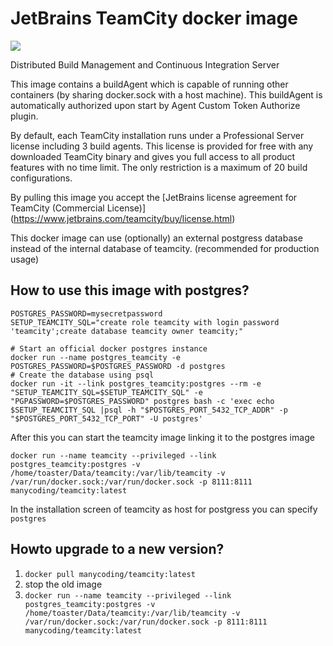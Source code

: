 JetBrains TeamCity docker image
===============
[![](https://badge.imagelayers.io/manycoding/teamcity:latest.svg)](https://imagelayers.io/?images=manycoding/teamcity:latest 'Get your own badge on imagelayers.io')

Distributed Build Management and Continuous Integration Server

This image contains a buildAgent which is capable of running other containers (by sharing docker.sock with a host machine). This buildAgent is automatically authorized upon start by Agent Custom Token Authorize plugin.

By default, each TeamCity installation runs under a Professional Server license including 3 build agents. This license is provided for free with any downloaded TeamCity binary and gives you full access to all product features with no time limit. The only restriction is a maximum of 20 build configurations.

By pulling this image you accept the [JetBrains license agreement for TeamCity (Commercial License)] (https://www.jetbrains.com/teamcity/buy/license.html)

This docker image can use (optionally) an external postgress database instead of the internal database of teamcity. (recommended for production usage)

How to use this image with postgres?
---------------

```
POSTGRES_PASSWORD=mysecretpassword
SETUP_TEAMCITY_SQL="create role teamcity with login password 'teamcity';create database teamcity owner teamcity;"

# Start an official docker postgres instance
docker run --name postgres_teamcity -e POSTGRES_PASSWORD=$POSTGRES_PASSWORD -d postgres
# Create the database using psql
docker run -it --link postgres_teamcity:postgres --rm -e "SETUP_TEAMCITY_SQL=$SETUP_TEAMCITY_SQL" -e "PGPASSWORD=$POSTGRES_PASSWORD" postgres bash -c 'exec echo $SETUP_TEAMCITY_SQL |psql -h "$POSTGRES_PORT_5432_TCP_ADDR" -p "$POSTGRES_PORT_5432_TCP_PORT" -U postgres'
```
After this you can start the teamcity image linking it to the postgres image
```
docker run --name teamcity --privileged --link postgres_teamcity:postgres -v /home/toaster/Data/teamcity:/var/lib/teamcity -v /var/run/docker.sock:/var/run/docker.sock -p 8111:8111 manycoding/teamcity:latest
```
In the installation screen of teamcity as host for postgress you can specify `postgres`

Howto upgrade to a new version?
----------------
1. `docker pull manycoding/teamcity:latest`
2. stop the old image
3. `docker run --name teamcity --privileged --link postgres_teamcity:postgres -v /home/toaster/Data/teamcity:/var/lib/teamcity -v /var/run/docker.sock:/var/run/docker.sock -p 8111:8111 manycoding/teamcity:latest`
